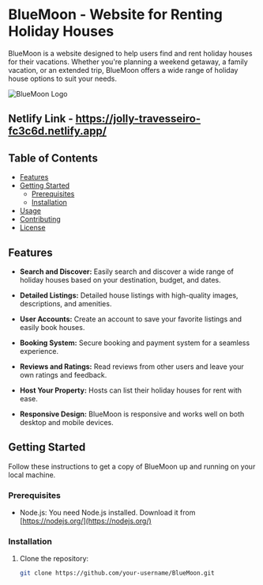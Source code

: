
# BlueMoon - Website for Renting Holiday Houses

BlueMoon is a website designed to help users find and rent holiday houses for their vacations. Whether you're planning a weekend getaway, a family vacation, or an extended trip, BlueMoon offers a wide range of holiday house options to suit your needs.

![BlueMoon Logo](https://dev-to-uploads.s3.amazonaws.com/uploads/articles/2znsk9cmcwvk32447vqu.png)

## Netlify Link - https://jolly-travesseiro-fc3c6d.netlify.app/

## Table of Contents
- [Features](#features)
- [Getting Started](#getting-started)
  - [Prerequisites](#prerequisites)
  - [Installation](#installation)
- [Usage](#usage)
- [Contributing](#contributing)
- [License](#license)

## Features

- **Search and Discover:** Easily search and discover a wide range of holiday houses based on your destination, budget, and dates.

- **Detailed Listings:** Detailed house listings with high-quality images, descriptions, and amenities.

- **User Accounts:** Create an account to save your favorite listings and easily book houses.

- **Booking System:** Secure booking and payment system for a seamless experience.

- **Reviews and Ratings:** Read reviews from other users and leave your own ratings and feedback.

- **Host Your Property:** Hosts can list their holiday houses for rent with ease.

- **Responsive Design:** BlueMoon is responsive and works well on both desktop and mobile devices.

## Getting Started

Follow these instructions to get a copy of BlueMoon up and running on your local machine.

### Prerequisites

- Node.js: You need Node.js installed. Download it from [https://nodejs.org/](https://nodejs.org/)

### Installation

1. Clone the repository:
   ```bash
   git clone https://github.com/your-username/BlueMoon.git
